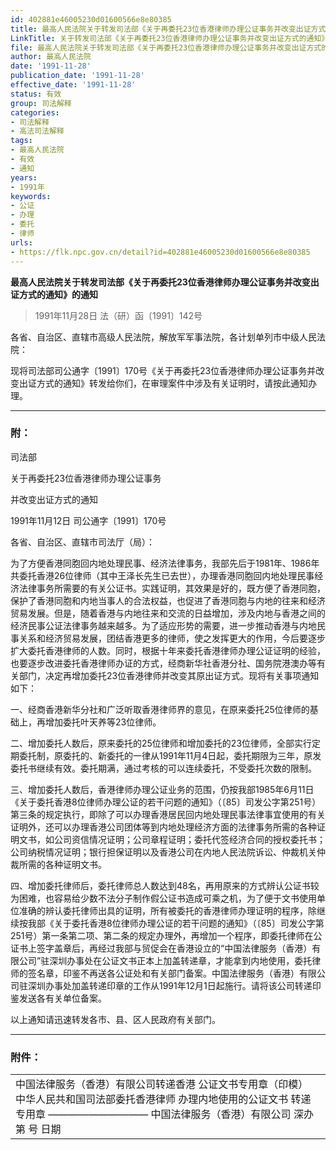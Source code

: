 ```yaml
---
id: 402881e46005230d01600566e8e80385
title: 最高人民法院关于转发司法部《关于再委托23位香港律师办理公证事务并改变出证方式的通知》的通知
LinkTitle: 关于转发司法部《关于再委托23位香港律师办理公证事务并改变出证方式的通知》的通知（1991）
file: 最高人民法院关于转发司法部《关于再委托23位香港律师办理公证事务并改变出证方式的通知》的通知_19911128_402881e46005230d01600566e8e80385.docx
author: 最高人民法院
date: '1991-11-28'
publication_date: '1991-11-28'
effective_date: '1991-11-28'
status: 有效
group: 司法解释
categories:
- 司法解释
- 高法司法解释
tags:
- 最高人民法院
- 有效
- 通知
years:
- 1991年
keywords:
- 公证
- 办理
- 委托
- 律师
urls:
- https://flk.npc.gov.cn/detail?id=402881e46005230d01600566e8e80385
---
```


**最高人民法院关于转发司法部《关于再委托23位香港律师办理公证事务并改变出证方式的通知》的通知**

> 1991年11月28日 法（研）函〔1991〕142号

各省、自治区、直辖市高级人民法院，解放军军事法院，各计划单列市中级人民法院：

现将司法部司公通字〔1991〕170号《关于再委托23位香港律师办理公证事务并改变出证方式的通知》转发给你们，在审理案件中涉及有关证明时，请按此通知办理。

---

### 附：

司法部

关于再委托23位香港律师办理公证事务

并改变出证方式的通知

1991年11月12日 司公通字〔1991〕170号

各省、自治区、直辖市司法厅（局）：

为了方便香港同胞回内地处理民事、经济法律事务，我部先后于1981年、1986年共委托香港26位律师（其中王泽长先生已去世），办理香港同胞回内地处理民事经济法律事务所需要的有关公证书。实践证明，其效果是好的，既方便了香港同胞，保护了香港同胞和内地当事人的合法权益，也促进了香港同胞与内地的往来和经济贸易发展。但是，随着香港与内地往来和交流的日益增加，涉及内地与香港之间的经济民事公证法律事务越来越多。为了适应形势的需要，进一步推动香港与内地民事关系和经济贸易发展，团结香港更多的律师，使之发挥更大的作用，今后要逐步扩大委托香港律师的人数。同时，根据十年来委托香港律师办理公证证明的经验，也要逐步改进委托香港律师办证的方式，经商新华社香港分社、国务院港澳办等有关部门，决定再增加委托23位香港律师并改变其原出证方式。现将有关事项通知如下：

一、经商香港新华分社和广泛听取香港律师界的意见，在原来委托25位律师的基础上，再增加委托叶天养等23位律师。

二、增加委托人数后，原来委托的25位律师和增加委托的23位律师，全部实行定期委托制，原委托的、新委托的一律从1991年11月4日起，委托期限为三年，原发委托书继续有效。委托期满，通过考核的可以连续委托，不受委托次数的限制。

三、增加委托人数后，香港律师办理公证业务的范围，仍按我部1985年6月11日《关于委托香港8位律师办理公证的若干问题的通知》（〔85〕司发公字第251号）第三条的规定执行，即除了可以办理香港居民回内地处理民事法律事宜使用的有关证明外，还可以办理香港公司团体等到内地处理经济方面的法律事务所需的各种证明文书，如公司资信情况证明；公司章程证明；委托代签经济合同的授权委托书；公司纳税情况证明；银行担保证明以及香港公司在内地人民法院诉讼、仲裁机关仲裁所需的各种证明文书。

四、增加委托律师后，委托律师总人数达到48名，再用原来的方式辨认公证书较为困难，也容易给少数不法分子制作假公证书造成可乘之机，为了便于文书使用单位准确的辨认委托律师出具的证明，所有被委托的香港律师办理证明的程序，除继续按我部《关于委托香港8位律师办理公证的若干问题的通知》（〔85〕司发公字第251号）第一条第二项、第二条的规定办理外，再增加一个程序，即委托律师在公证书上签字盖章后，再经过我部与贸促会在香港设立的“中国法律服务（香港）有限公司”驻深圳办事处在公证文书正本上加盖转递章，才能拿到内地使用，委托律师的签名章，印鉴不再送各公证处和有关部门备案。中国法律服务（香港）有限公司驻深圳办事处加盖转递印章的工作从1991年12月1日起施行。请将该公司转递印鉴发送各有关单位备案。

以上通知请迅速转发各市、县、区人民政府有关部门。

---

### 附件：

|  |
| --- |
| 中国法律服务（香港）有限公司转递香港  公证文书专用章（印模）  中华人民共和国司法部委托香港律师  办理内地使用的公证文书  转递专用章  ——————————  中国法律服务（香港）有限公司  深办第  号  日期 |
